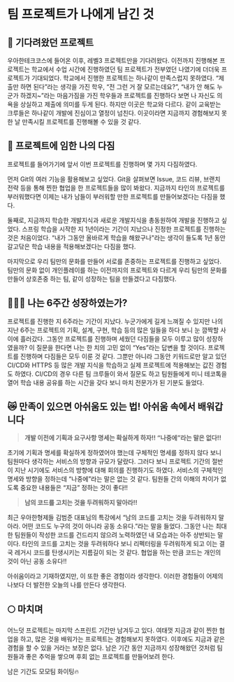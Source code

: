 # 팀 프로젝트가 나에게 남긴 것

## 🔮 기다려왔던 프로젝트

우아한테크코스에 들어온 이후, 레벨3 프로젝트만을 기다려왔다. 이전까지 진행해본 프로젝트는 학교에서 수업 시간에 진행하였던 팀 프로젝트가 전부였던 나였기에 더더욱 프로젝트가 기대되었다. 학교에서 진행한 프로젝트는 하나같이 만족스럽지 못하였다. “제출만 하면 된다”라는 생각을 가진 학우, “전 그런 거 잘 모르는데요?”, “내가 안 해도 누군가 하겠지~”라는 마음가짐을 가진 학우들과 프로젝트를 진행하다 보면 나 자신도 의욕을 상실하고 제출에 의미를 두게 된다. 하지만 이곳은 학교와 다르다. 같이 교육받는 크루들은 하나같이 개발에 진심이고 열정이 넘친다. 이곳이라면 지금까지 경험해보지 못한 날 만족시킬 프로젝트를 진행해볼 수 있을 것 같다.

## 😤 프로젝트에 임한 나의 다짐

프로젝트를 들어가기에 앞서 이번 프로젝트를 진행하며 몇 가지 다짐하였다.

먼저 Git의 여러 기능을 활용해보고 싶었다. Git을 살펴보면 Issue, 코드 리뷰, 브랜치 전략 등을 통해 찐한 협업을 한 프로젝트들을 많이 봐왔다. 지금까지 타인의 프로젝트를 부러워했다면 이제는 내가 남들이 부러워할 만한 프로젝트를 만들어보겠다는 다짐을 했다.

둘째로, 지금까지 학습한 개발지식과 새로운 개발지식을 총동원하여 개발을 진행하고 싶었다. 스프링 학습을 시작한 지 1년이라는 기간이 지났으나 진정한 프로젝트를 진행하는 것은 처음이었다. “내가 그동안 올바르게 학습을 해왔구나"라는 생각이 들도록 1년 동안 갈고닦은 학습 내용을 적용해보겠다는 다짐을 했다.

마지막으로 우리 팀만의 문화를 만들어 서로를 존중하는 프로젝트를 진행하고 싶었다. 팀만의 문화 없이 개인플레이를 하는 이전까지의 프로젝트와 다르게 우리 팀만의 문화를 만들어 상호존중 하는 팀, 같이 성장하는 팀을 만들겠다고 다짐했다.

## 🧑🏻‍💻 나는 6주간 성장하였는가?

프로젝트를 진행한 지 6주라는 기간이 지났다. 누군가에게 길게 느껴질 수 있지만 나의 지난 6주는 프로젝트의 기획, 설계, 구현, 학습 등의 많은 일들을 하다 보니 눈 깜짝할 사이에 흘러갔다. 그동안 프로젝트를 진행하며 세웠던 다짐들을 모두 이루고 많이 성장하였을까? 이 질문을 한다면 나는 한 치의 고민 없이 “Yes”라는 답변을 할 것이다. 프로젝트를 진행하며 다짐들은 모두 이룬 것 같다. 그뿐만 아니라 그동안 키워드로만 알고 있던 CI/CD와 HTTPS 등 많은 개발 지식을 학습하고 실제 프로젝트에 적용해보는 값진 경험도 하였다. CI/CD의 경우 다른 팀 크루들이 와서 질문도 하고 팀원들에게 미니 테코톡을 열어 학습 내용 공유를 하는 시간을 갖다 보니 마치 전문가가 된 기분도 들었다.

## 😿 만족이 있으면 아쉬움도 있는 법! 아쉬움 속에서 배워갑니다

> **개발 이전에 기획과 요구사항 명세는 확실하게 하자!! “나중에”라는 말은 없다!!**
>

초기에 기획과 명세를 확실하게 정하였어야 했는데 구체적인 명세를 정하지 않다 보니 팀원마다 생각하는 서비스의 방향과 규모가 달랐다. 그러다 보니 프로젝트 기간의 절반이 지난 시기에도 서비스의 방향에 대해 회의를 진행하기도 하였다. 서비스의 구체적인 명세와 방향을 정하는데 “나중에”라는 말은 없는 것 같다. 팀원들 간의 이해의 차이가 없도록 중요한 내용들은 “지금” 정하는 것이 좋다!!

> **남의 코드를 고치는 것을 두려워하지 말아라!!**
>

최근 우아한형제들 김범준 대표님의 특강에서 “남의 코드를 고치는 것을 두려워하지 말아라. 어떤 코드도 누구의 것이 아니라 공동 소유다.”라는 말을 들었다. 그동안 나는 최대한 팀원들이 작성한 코드를 건드리지 않으려 노력하였던 내 모습과는 아주 상반되는 말이다. 타인의 코드를 고치는 것을 두려워하다 보니 리펙터링을 두려워하게 되고 이는 결국 레거시 코드를 탄생시키는 지름길이 되는 것 같다. 협업을 하는 만큼 코드는 개인의 것이 아닌 공동 소유다!!

아쉬움이라고 기재하였지만, 이 또한 좋은 경험이라 생각한다. 이러한 경험들이 어제의 나보다 더 발전한 오늘의 나를 만든다 생각한다.

## 🌕 마치며

어느덧 프로젝트는 마지막 스프린트 기간만 남겨두고 있다. 여태껏 지금과 같이 찐한 협업을 하고, 많은 것을 배워가는 프로젝트는 경험해보지 못하였다. 이후에도 지금과 같은 경험을 할 수 있을 거라는 보장은 없다. 남은 기간 동안 지금까지 성장해왔던 것처럼 팀원들과 좋은 추억을 쌓으며 후회 없는 프로젝트를 만들어보려 한다.

남은 기간도 모모팀 화이팅🔥

